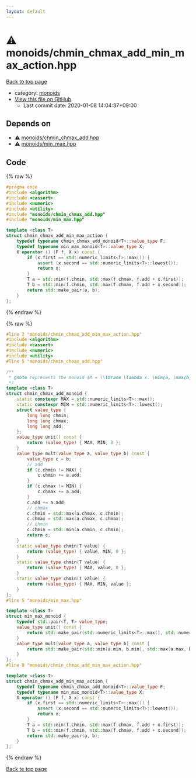 ```yaml
---
layout: default
---
```


<!-- mathjax config similar to math.stackexchange -->
<script type="text/javascript" async
  src="https://cdnjs.cloudflare.com/ajax/libs/mathjax/2.7.5/MathJax.js?config=TeX-MML-AM_CHTML">
</script>
<script type="text/x-mathjax-config">
  MathJax.Hub.Config({
    TeX: { equationNumbers: { autoNumber: "AMS" }},
    tex2jax: {
      inlineMath: [ ['$','$'] ],
      processEscapes: true
    },
    "HTML-CSS": { matchFontHeight: false },
    displayAlign: "left",
    displayIndent: "2em"
  });
</script>

<script type="text/javascript" src="https://cdnjs.cloudflare.com/ajax/libs/jquery/3.4.1/jquery.min.js"></script>
<script src="https://cdn.jsdelivr.net/npm/jquery-balloon-js@1.1.2/jquery.balloon.min.js" integrity="sha256-ZEYs9VrgAeNuPvs15E39OsyOJaIkXEEt10fzxJ20+2I=" crossorigin="anonymous"></script>
<script type="text/javascript" src="../../assets/js/copy-button.js"></script>
<link rel="stylesheet" href="../../assets/css/copy-button.css" />


# :warning: monoids/chmin_chmax_add_min_max_action.hpp

<a href="../../index.html">Back to top page</a>

* category: <a href="../../index.html#315142c884fa9bdd2be3b42923ffe964">monoids</a>
* <a href="{{ site.github.repository_url }}/blob/master/monoids/chmin_chmax_add_min_max_action.hpp">View this file on GitHub</a>
    - Last commit date: 2020-01-08 14:04:37+09:00




## Depends on

* :warning: <a href="chmin_chmax_add.hpp.html">monoids/chmin_chmax_add.hpp</a>
* :warning: <a href="min_max.hpp.html">monoids/min_max.hpp</a>


## Code

<a id="unbundled"></a>
{% raw %}
```cpp
#pragma once
#include <algorithm>
#include <cassert>
#include <numeric>
#include <utility>
#include "monoids/chmin_chmax_add.hpp"
#include "monoids/min_max.hpp"

template <class T>
struct chmin_chmax_add_min_max_action {
    typedef typename chmin_chmax_add_monoid<T>::value_type F;
    typedef typename min_max_monoid<T>::value_type X;
    X operator () (F f, X x) const {
        if (x.first == std::numeric_limits<T>::max()) {
            assert (x.second == std::numeric_limits<T>::lowest());
            return x;
        }
        T a = std::min(f.chmin, std::max(f.chmax, f.add + x.first));
        T b = std::min(f.chmin, std::max(f.chmax, f.add + x.second));
        return std::make_pair(a, b);
    }
};

```
{% endraw %}

<a id="bundled"></a>
{% raw %}
```cpp
#line 2 "monoids/chmin_chmax_add_min_max_action.hpp"
#include <algorithm>
#include <cassert>
#include <numeric>
#include <utility>
#line 5 "monoids/chmin_chmax_add.hpp"

/**
 * @note represents the monoid $M = (\lbrace \lambda x. \min(a, \max(b, c + x)) \mid a, b, c \rbrace, \circ, \mathrm{id})$
 */
template <class T>
struct chmin_chmax_add_monoid {
    static constexpr MAX = std::numeric_limits<T>::max();
    static constexpr MIN = std::numeric_limits<T>::lowest();
    struct value_type {
        long long chmin;
        long long chmax;
        long long add;
    };
    value_type unit() const {
        return (value_type) { MAX, MIN, 0 };
    }
    value_type mult(value_type a, value_type b) const {
        value_type c = b;
        // add
        if (c.chmin != MAX) {
            c.chmin += a.add;
        }
        if (c.chmax != MIN) {
            c.chmax += a.add;
        }
        c.add += a.add;
        // chmax
        c.chmin = std::max(a.chmax, c.chmin);
        c.chmax = std::max(a.chmax, c.chmax);
        // chmin
        c.chmin = std::min(a.chmin, c.chmin);
        return c;
    }
    static value_type chmin(T value) {
        return (value_type) { value, MIN, 0 };
    }
    static value_type chmin(T value) {
        return (value_type) { MAX, value, 0 };
    }
    static value_type chmin(T value) {
        return (value_type) { MAX, MIN, value };
    }
};
#line 5 "monoids/min_max.hpp"

template <class T>
struct min_max_monoid {
    typedef std::pair<T, T> value_type;
    value_type unit() const {
        return std::make_pair(std::numeric_limits<T>::max(), std::numeric_limits<T>::lowest());
    }
    value_type mult(value_type a, value_type b) const {
        return std::make_pair(std::min(a.min, b.min), std::max(a.max, b.max));
    }
};
#line 8 "monoids/chmin_chmax_add_min_max_action.hpp"

template <class T>
struct chmin_chmax_add_min_max_action {
    typedef typename chmin_chmax_add_monoid<T>::value_type F;
    typedef typename min_max_monoid<T>::value_type X;
    X operator () (F f, X x) const {
        if (x.first == std::numeric_limits<T>::max()) {
            assert (x.second == std::numeric_limits<T>::lowest());
            return x;
        }
        T a = std::min(f.chmin, std::max(f.chmax, f.add + x.first));
        T b = std::min(f.chmin, std::max(f.chmax, f.add + x.second));
        return std::make_pair(a, b);
    }
};

```
{% endraw %}

<a href="../../index.html">Back to top page</a>

